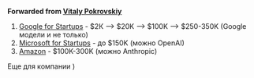 **Forwarded from [Vitaly Pokrovskiy](https://t.me/v_pokrovskiy)**

1) [Google for Startups](https://startup.google.com/cloud/) - $2К —> $20K —> $100K —> $250-350K (Google модели и не только)
2) [Microsoft for Startups](https://www.microsoft.com/en-us/startups) - до $150K (можно OpenAI)
3) [Amazon](https://aws.amazon.com/startups?lang=en-US#welcome) - $100K-300K (можно Anthropic)

Еще для компании )